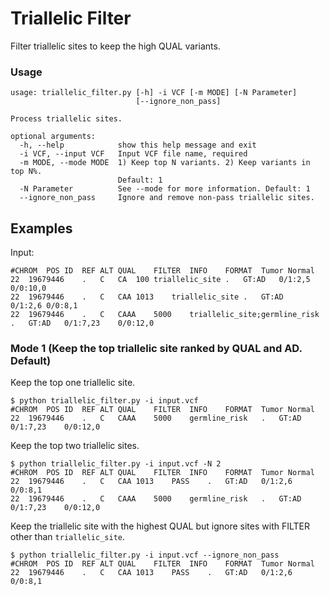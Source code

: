 # Triallelic Filter
Filter triallelic sites to keep the high QUAL variants.

### Usage ###
```
usage: triallelic_filter.py [-h] -i VCF [-m MODE] [-N Parameter]
                            [--ignore_non_pass]

Process triallelic sites.

optional arguments:
  -h, --help            show this help message and exit
  -i VCF, --input VCF   Input VCF file name, required
  -m MODE, --mode MODE  1) Keep top N variants. 2) Keep variants in top N%.
                        Default: 1
  -N Parameter          See --mode for more information. Default: 1
  --ignore_non_pass     Ignore and remove non-pass triallelic sites.
```
## Examples
Input:
```
#CHROM	POS	ID	REF	ALT	QUAL	FILTER	INFO	FORMAT	Tumor Normal
22	19679446	.	C	CA	100	triallelic_site	.	GT:AD	0/1:2,5	0/0:10,0
22	19679446	.	C	CAA	1013	triallelic_site	.	GT:AD	0/1:2,6	0/0:8,1
22	19679446	.	C	CAAA	5000	triallelic_site;germline_risk	.	GT:AD	0/1:7,23	0/0:12,0
```
### Mode 1 (Keep the top triallelic site ranked by QUAL and AD. Default) ###
Keep the top one triallelic site.
```
$ python triallelic_filter.py -i input.vcf
#CHROM	POS	ID	REF	ALT	QUAL	FILTER	INFO	FORMAT	Tumor Normal
22	19679446	.	C	CAAA	5000	germline_risk	.	GT:AD	0/1:7,23	0/0:12,0
```
Keep the top two triallelic sites.
```
$ python triallelic_filter.py -i input.vcf -N 2
#CHROM	POS	ID	REF	ALT	QUAL	FILTER	INFO	FORMAT	Tumor Normal
22	19679446	.	C	CAA	1013	PASS	.	GT:AD	0/1:2,6	0/0:8,1
22	19679446	.	C	CAAA	5000	germline_risk	.	GT:AD	0/1:7,23	0/0:12,0
```
Keep the triallelic site with the highest QUAL but ignore sites with FILTER other than `triallelic_site`.
```
$ python triallelic_filter.py -i input.vcf --ignore_non_pass
#CHROM	POS	ID	REF	ALT	QUAL	FILTER	INFO	FORMAT	Tumor Normal
22	19679446	.	C	CAA	1013	PASS	.	GT:AD	0/1:2,6	0/0:8,1
```

